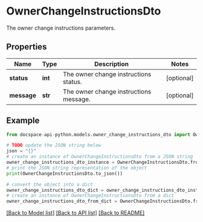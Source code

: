 # OwnerChangeInstructionsDto
The owner change instructions parameters.

## Properties

Name | Type | Description | Notes
------------ | ------------- | ------------- | -------------
**status** | **int** | The owner change instructions status. | [optional] 
**message** | **str** | The owner change instructions message. | [optional] 

## Example

```python
from docspace-api-python.models.owner_change_instructions_dto import OwnerChangeInstructionsDto

# TODO update the JSON string below
json = "{}"
# create an instance of OwnerChangeInstructionsDto from a JSON string
owner_change_instructions_dto_instance = OwnerChangeInstructionsDto.from_json(json)
# print the JSON string representation of the object
print(OwnerChangeInstructionsDto.to_json())

# convert the object into a dict
owner_change_instructions_dto_dict = owner_change_instructions_dto_instance.to_dict()
# create an instance of OwnerChangeInstructionsDto from a dict
owner_change_instructions_dto_from_dict = OwnerChangeInstructionsDto.from_dict(owner_change_instructions_dto_dict)
```
[[Back to Model list]](../README.md#documentation-for-models) [[Back to API list]](../README.md#documentation-for-api-endpoints) [[Back to README]](../README.md)


